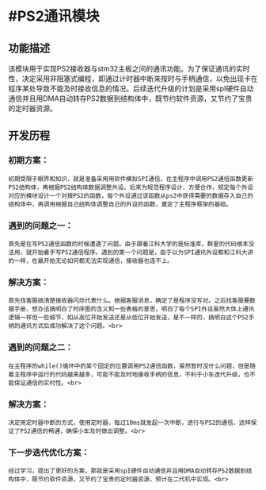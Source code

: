 #PS2通讯模块
=========================
## 功能描述

  该模块用于实现PS2接收器与stm32主板之间的通讯功能。为了保证通讯的实时性，决定采用非阻塞式编程，即通过计时器中断来按时与手柄通信，以免出现卡在程序某处导致不能及时接收信息的情况。后续迭代升级的计划是采用spI硬件自动通信并且用DMA自动转存PS2数据到结构体中，既节约软件资源，又节约了宝贵的定时器资源。

## 开发历程

### 初期方案：

    初期受限于眼界和知识，就是准备采用用软件模拟SPI通信，在主程序中调用PS2通信函数更新PS2结构体，再根据PS2结构体数据调整外设。后来为规范程序设计，方便合作，规定每个外设对应的模块设计一个对接PS2的函数，每个外设通过该函数从ps2中获得需要的数据存入自己的结构体中，再调用根据自己结构体调整自己的外设的函数，奠定了主程序框架的基础。
### 遇到的问题之一：

    首先是在写PS2通信函数的时候遭遇了问题。由于跟着江科大学的是标准库，群里的代码根本没法用，就开始着手写PS2通信程序。遇到的第一个问题是，由于以为SPI通讯外设都和江科大讲的一样，在最开始无论如何都无法实现通信，接收器也连不上。
###  解决方案：

    首先找客服搞清楚接收器闪烁代表什么。根据客服消息，确定了是程序没写对。之后找客服要数据手册，想办法搞明白了时序图的含义和一些表格的意思，明白了每个SPI外设虽然大体上通讯逻辑一样但一些细节，如从高位开始发送还是从低位开始发送，是不一样的，搞明白这个PS2手柄的通讯方式后成功解决了这个问题。<br>
###   遇到的问题之二：
    在主程序的while()循环中的某个固定的位置调用PS2通信函数，虽然暂时没什么问题，但是随着主程序中运行的代码越来越多，可能不能及时地接收手柄的信息，不利于小车迭代升级，也不能保证通信的实时性。<br>
###  解决方案：
    决定用定时器中断的方式，使用定时器，每过10ms就发起一次中断，进行与PS2的通信，这样保证了PS2通信的畅通，确保小车及时做出调整。<br>
###  下一步迭代优化方案：
    经过学习，提出了更好的方案，那就是采用spI硬件自动通信并且用DMA自动转存PS2数据到结构体中，既节约软件资源，又节约了宝贵的定时器资源，预计在二代机中实现。<br>

